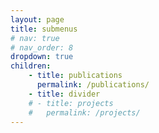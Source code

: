 ```yaml
---
layout: page
title: submenus
# nav: true
# nav_order: 8
dropdown: true
children: 
    - title: publications
      permalink: /publications/
    - title: divider
    # - title: projects
    #   permalink: /projects/
---
```

